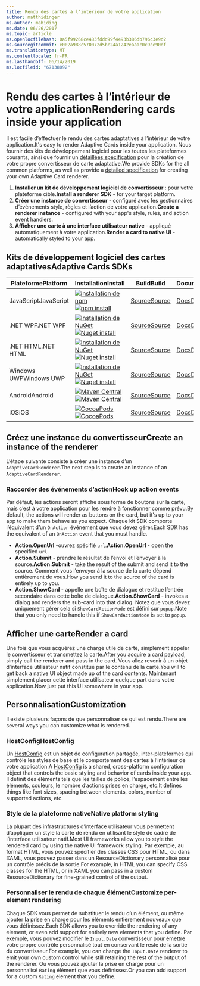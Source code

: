 ```yaml
---
title: Rendu des cartes à l’intérieur de votre application
author: matthidinger
ms.author: mahiding
ms.date: 06/26/2017
ms.topic: article
ms.openlocfilehash: 0a5f99268ce483fddd99f4493b386db796c3e9d2
ms.sourcegitcommit: e002a988c570072d5bc24a1242eaaac0c9ce90df
ms.translationtype: MT
ms.contentlocale: fr-FR
ms.lasthandoff: 06/14/2019
ms.locfileid: "67138092"
---
```

# <a name="rendering-cards-inside-your-application"></a><span data-ttu-id="a432d-102">Rendu des cartes à l’intérieur de votre application</span><span class="sxs-lookup"><span data-stu-id="a432d-102">Rendering cards inside your application</span></span>

<span data-ttu-id="a432d-103">Il est facile d’effectuer le rendu des cartes adaptatives à l’intérieur de votre application.</span><span class="sxs-lookup"><span data-stu-id="a432d-103">It's easy to render Adaptive Cards inside your application.</span></span> <span data-ttu-id="a432d-104">Nous fournir des kits de développement logiciel pour les toutes les plateformes courants, ainsi que fournir un [détaillées spécification](implement-a-renderer.md) pour la création de votre propre convertisseur de carte adaptative.</span><span class="sxs-lookup"><span data-stu-id="a432d-104">We provide SDKs for the all common platforms, as well as provide a [detailed specification](implement-a-renderer.md) for creating your own Adaptive Card renderer.</span></span>

1. <span data-ttu-id="a432d-105">**Installer un kit de développement logiciel de convertisseur** : pour votre plateforme cible.</span><span class="sxs-lookup"><span data-stu-id="a432d-105">**Install a renderer SDK** - for your target platform.</span></span>
2. <span data-ttu-id="a432d-106">**Créer une instance de convertisseur** - configuré avec les gestionnaires d’événements style, règles et l’action de votre application.</span><span class="sxs-lookup"><span data-stu-id="a432d-106">**Create a renderer instance** - configured with your app's style, rules, and action event handlers.</span></span>
3. <span data-ttu-id="a432d-107">**Afficher une carte à une interface utilisateur native** - appliqué automatiquement à votre application.</span><span class="sxs-lookup"><span data-stu-id="a432d-107">**Render a card to native UI** - automatically styled to your app.</span></span>

## <a name="adaptive-cards-sdks"></a><span data-ttu-id="a432d-108">Kits de développement logiciel des cartes adaptatives</span><span class="sxs-lookup"><span data-stu-id="a432d-108">Adaptive Cards SDKs</span></span>

|<span data-ttu-id="a432d-109">Plateforme</span><span class="sxs-lookup"><span data-stu-id="a432d-109">Platform</span></span>|<span data-ttu-id="a432d-110">Installation</span><span class="sxs-lookup"><span data-stu-id="a432d-110">Install</span></span>|<span data-ttu-id="a432d-111">Build</span><span class="sxs-lookup"><span data-stu-id="a432d-111">Build</span></span>|<span data-ttu-id="a432d-112">Documentation</span><span class="sxs-lookup"><span data-stu-id="a432d-112">Docs</span></span>|<span data-ttu-id="a432d-113">État</span><span class="sxs-lookup"><span data-stu-id="a432d-113">Status</span></span>|
|---|---|---|---|---|
| <span data-ttu-id="a432d-114">JavaScript</span><span class="sxs-lookup"><span data-stu-id="a432d-114">JavaScript</span></span> | <span data-ttu-id="a432d-115">[![installation de npm](https://img.shields.io/npm/v/adaptivecards.svg)](https://www.npmjs.com/package/adaptivecards)</span><span class="sxs-lookup"><span data-stu-id="a432d-115">[![npm install](https://img.shields.io/npm/v/adaptivecards.svg)](https://www.npmjs.com/package/adaptivecards)</span></span> | [<span data-ttu-id="a432d-116">Source</span><span class="sxs-lookup"><span data-stu-id="a432d-116">Source</span></span>](https://github.com/Microsoft/AdaptiveCards/tree/master/source/nodejs)| [<span data-ttu-id="a432d-117">Docs</span><span class="sxs-lookup"><span data-stu-id="a432d-117">Docs</span></span>](../sdk/rendering-cards/javascript/getting-started.md) | ![État de la build](https://img.shields.io/vso/build/Microsoft/56cf629e-8f3a-4412-acbc-bf69366c552c/20564.svg) |
| <span data-ttu-id="a432d-119">.NET WPF</span><span class="sxs-lookup"><span data-stu-id="a432d-119">.NET WPF</span></span> | <span data-ttu-id="a432d-120">[![Installation de NuGet](https://img.shields.io/nuget/vpre/AdaptiveCards.Rendering.Wpf.svg)](https://www.nuget.org/packages/AdaptiveCards.Rendering.Wpf)</span><span class="sxs-lookup"><span data-stu-id="a432d-120">[![Nuget install](https://img.shields.io/nuget/vpre/AdaptiveCards.Rendering.Wpf.svg)](https://www.nuget.org/packages/AdaptiveCards.Rendering.Wpf)</span></span> | [<span data-ttu-id="a432d-121">Source</span><span class="sxs-lookup"><span data-stu-id="a432d-121">Source</span></span>](https://github.com/Microsoft/AdaptiveCards/tree/master/source/dotnet)| [<span data-ttu-id="a432d-122">Docs</span><span class="sxs-lookup"><span data-stu-id="a432d-122">Docs</span></span>](../sdk/rendering-cards/net-wpf/getting-started.md) | ![État de la build](https://img.shields.io/vso/build/Microsoft/56cf629e-8f3a-4412-acbc-bf69366c552c/20596.svg) |
| <span data-ttu-id="a432d-124">.NET HTML</span><span class="sxs-lookup"><span data-stu-id="a432d-124">.NET HTML</span></span> | <span data-ttu-id="a432d-125">[![Installation de NuGet](https://img.shields.io/nuget/vpre/AdaptiveCards.Rendering.Html.svg)](https://www.nuget.org/packages/AdaptiveCards.Rendering.Html)</span><span class="sxs-lookup"><span data-stu-id="a432d-125">[![Nuget install](https://img.shields.io/nuget/vpre/AdaptiveCards.Rendering.Html.svg)](https://www.nuget.org/packages/AdaptiveCards.Rendering.Html)</span></span> | [<span data-ttu-id="a432d-126">Source</span><span class="sxs-lookup"><span data-stu-id="a432d-126">Source</span></span>](https://github.com/Microsoft/AdaptiveCards/tree/master/source/dotnet) | [<span data-ttu-id="a432d-127">Docs</span><span class="sxs-lookup"><span data-stu-id="a432d-127">Docs</span></span>](../sdk/rendering-cards/net-html/getting-started.md) | ![État de la build](https://img.shields.io/vso/build/Microsoft/56cf629e-8f3a-4412-acbc-bf69366c552c/20596.svg) |
| <span data-ttu-id="a432d-129">Windows UWP</span><span class="sxs-lookup"><span data-stu-id="a432d-129">Windows UWP</span></span> | <span data-ttu-id="a432d-130">[![Installation de NuGet](https://img.shields.io/nuget/vpre/AdaptiveCards.Rendering.Uwp.svg)](https://www.nuget.org/packages/AdaptiveCards.Rendering.Uwp)</span><span class="sxs-lookup"><span data-stu-id="a432d-130">[![Nuget install](https://img.shields.io/nuget/vpre/AdaptiveCards.Rendering.Uwp.svg)](https://www.nuget.org/packages/AdaptiveCards.Rendering.Uwp)</span></span> | [<span data-ttu-id="a432d-131">Source</span><span class="sxs-lookup"><span data-stu-id="a432d-131">Source</span></span>](https://github.com/Microsoft/AdaptiveCards/tree/master/source/uwp) | [<span data-ttu-id="a432d-132">Docs</span><span class="sxs-lookup"><span data-stu-id="a432d-132">Docs</span></span>](../sdk/rendering-cards/uwp/getting-started.md) | ![État de la build](https://img.shields.io/vso/build/Microsoft/56cf629e-8f3a-4412-acbc-bf69366c552c/20583.svg) |
| <span data-ttu-id="a432d-134">Android</span><span class="sxs-lookup"><span data-stu-id="a432d-134">Android</span></span> | <span data-ttu-id="a432d-135">[![Maven Central](https://img.shields.io/maven-central/v/io.adaptivecards/adaptivecards-android.svg)](https://search.maven.org/#search%7Cga%7C1%7Ca%3A%22adaptivecards-android%22)</span><span class="sxs-lookup"><span data-stu-id="a432d-135">[![Maven Central](https://img.shields.io/maven-central/v/io.adaptivecards/adaptivecards-android.svg)](https://search.maven.org/#search%7Cga%7C1%7Ca%3A%22adaptivecards-android%22)</span></span> | [<span data-ttu-id="a432d-136">Source</span><span class="sxs-lookup"><span data-stu-id="a432d-136">Source</span></span>](https://github.com/Microsoft/AdaptiveCards/tree/master/source/android) | [<span data-ttu-id="a432d-137">Docs</span><span class="sxs-lookup"><span data-stu-id="a432d-137">Docs</span></span>](../sdk/rendering-cards/android/getting-started.md) | ![État de la build](https://img.shields.io/vso/build/Microsoft/8d47e068-03c8-4cdc-aa9b-fc6929290322/17651.svg)
| <span data-ttu-id="a432d-139">iOS</span><span class="sxs-lookup"><span data-stu-id="a432d-139">iOS</span></span> | <span data-ttu-id="a432d-140">[![CocoaPods](https://img.shields.io/cocoapods/v/AdaptiveCards.svg)](https://cocoapods.org/pods/AdaptiveCards)</span><span class="sxs-lookup"><span data-stu-id="a432d-140">[![CocoaPods](https://img.shields.io/cocoapods/v/AdaptiveCards.svg)](https://cocoapods.org/pods/AdaptiveCards)</span></span> | [<span data-ttu-id="a432d-141">Source</span><span class="sxs-lookup"><span data-stu-id="a432d-141">Source</span></span>](https://github.com/Microsoft/AdaptiveCards/tree/master/source/ios) | [<span data-ttu-id="a432d-142">Docs</span><span class="sxs-lookup"><span data-stu-id="a432d-142">Docs</span></span>](../sdk/rendering-cards/ios/getting-started.md) |  ![État de la build](https://img.shields.io/vso/build/Microsoft/8d47e068-03c8-4cdc-aa9b-fc6929290322/16990.svg) |

## <a name="create-an-instance-of-the-renderer"></a><span data-ttu-id="a432d-144">Créez une instance du convertisseur</span><span class="sxs-lookup"><span data-stu-id="a432d-144">Create an instance of the renderer</span></span>

<span data-ttu-id="a432d-145">L’étape suivante consiste à créer une instance d’un `AdaptiveCardRenderer`.</span><span class="sxs-lookup"><span data-stu-id="a432d-145">The next step is to create an instance of an `AdaptiveCardRenderer`.</span></span> 

### <a name="hook-up-action-events"></a><span data-ttu-id="a432d-146">Raccorder des événements d’action</span><span class="sxs-lookup"><span data-stu-id="a432d-146">Hook up action events</span></span>

<span data-ttu-id="a432d-147">Par défaut, les actions seront affiche sous forme de boutons sur la carte, mais c’est à votre application pour les rendre à fonctionner comme prévu.</span><span class="sxs-lookup"><span data-stu-id="a432d-147">By default, the actions will render as buttons on the card, but it's up to your app to make them behave as you expect.</span></span> <span data-ttu-id="a432d-148">Chaque kit SDK comporte l’équivalent d’un `OnAction` événement que vous devez gérer.</span><span class="sxs-lookup"><span data-stu-id="a432d-148">Each SDK has the equivalent of an `OnAction` event that you must handle.</span></span>

* <span data-ttu-id="a432d-149">**Action.OpenUrl** -ouvrez spécifié `url`.</span><span class="sxs-lookup"><span data-stu-id="a432d-149">**Action.OpenUrl** - open the specified `url`.</span></span>  
* <span data-ttu-id="a432d-150">**Action.Submit** - prendre le résultat de l’envoi et l’envoyer à la source.</span><span class="sxs-lookup"><span data-stu-id="a432d-150">**Action.Submit** - take the result of the submit and send it to the source.</span></span> <span data-ttu-id="a432d-151">Comment vous l’envoyer à la source de la carte dépend entièrement de vous.</span><span class="sxs-lookup"><span data-stu-id="a432d-151">How you send it to the source of the card is entirely up to you.</span></span>
* <span data-ttu-id="a432d-152">**Action.ShowCard** - appelle une boîte de dialogue et restitue l’entrée secondaire dans cette boîte de dialogue.</span><span class="sxs-lookup"><span data-stu-id="a432d-152">**Action.ShowCard** - invokes a dialog and renders the sub-card into that dialog.</span></span> <span data-ttu-id="a432d-153">Notez que vous devez uniquement gérer cela si `ShowCardActionMode` est défini sur `popup`.</span><span class="sxs-lookup"><span data-stu-id="a432d-153">Note that you only need to handle this if `ShowCardActionMode` is set to `popup`.</span></span>

## <a name="render-a-card"></a><span data-ttu-id="a432d-154">Afficher une carte</span><span class="sxs-lookup"><span data-stu-id="a432d-154">Render a card</span></span>

<span data-ttu-id="a432d-155">Une fois que vous acquérez une charge utile de carte, simplement appeler le convertisseur et transmettez la carte.</span><span class="sxs-lookup"><span data-stu-id="a432d-155">After you acquire a card payload, simply call the renderer and pass in the card.</span></span> <span data-ttu-id="a432d-156">Vous allez revenir à un objet d’interface utilisateur natif constitué par le contenu de la carte.</span><span class="sxs-lookup"><span data-stu-id="a432d-156">You will to get back a native UI object made up of the card contents.</span></span> <span data-ttu-id="a432d-157">Maintenant simplement placer cette interface utilisateur quelque part dans votre application.</span><span class="sxs-lookup"><span data-stu-id="a432d-157">Now just put this UI somewhere in your app.</span></span>

## <a name="customization"></a><span data-ttu-id="a432d-158">Personnalisation</span><span class="sxs-lookup"><span data-stu-id="a432d-158">Customization</span></span>

<span data-ttu-id="a432d-159">Il existe plusieurs façons de que personnaliser ce qui est rendu.</span><span class="sxs-lookup"><span data-stu-id="a432d-159">There are several ways you can customize what is rendered.</span></span> 

### <a name="hostconfig"></a><span data-ttu-id="a432d-160">HostConfig</span><span class="sxs-lookup"><span data-stu-id="a432d-160">HostConfig</span></span>

<span data-ttu-id="a432d-161">Un [HostConfig](host-config.md) est un objet de configuration partagée, inter-plateformes qui contrôle les styles de base et le comportement des cartes à l’intérieur de votre application.</span><span class="sxs-lookup"><span data-stu-id="a432d-161">A [HostConfig](host-config.md) is a shared, cross-platform configuration object that controls the basic styling and behavior of cards inside your app.</span></span> <span data-ttu-id="a432d-162">Il définit des éléments tels que les tailles de police, l’espacement entre les éléments, couleurs, le nombre d’actions prises en charge, etc.</span><span class="sxs-lookup"><span data-stu-id="a432d-162">It defines things like font sizes, spacing between elements, colors, number of supported actions, etc.</span></span> 

### <a name="native-platform-styling"></a><span data-ttu-id="a432d-163">Style de la plateforme native</span><span class="sxs-lookup"><span data-stu-id="a432d-163">Native platform styling</span></span>

<span data-ttu-id="a432d-164">La plupart des infrastructures d’interface utilisateur vous permettent d’appliquer un style la carte de rendu en utilisant le style de cadre de l’interface utilisateur natif.</span><span class="sxs-lookup"><span data-stu-id="a432d-164">Most UI frameworks allow you to style the rendered card by using the native UI framework styling.</span></span> <span data-ttu-id="a432d-165">Par exemple, au format HTML, vous pouvez spécifier des classes CSS pour HTML, ou dans XAML, vous pouvez passer dans un ResourceDictionary personnalisé pour un contrôle précis de la sortie.</span><span class="sxs-lookup"><span data-stu-id="a432d-165">For example, in HTML you can specify CSS classes for the HTML, or in XAML you can pass in a custom ResourceDictionary for fine-grained control of the output.</span></span>

### <a name="customize-per-element-rendering"></a><span data-ttu-id="a432d-166">Personnaliser le rendu de chaque élément</span><span class="sxs-lookup"><span data-stu-id="a432d-166">Customize per-element rendering</span></span>

<span data-ttu-id="a432d-167">Chaque SDK vous permet de substituer le rendu d’un élément, ou même ajouter la prise en charge pour les éléments entièrement nouveaux que vous définissez.</span><span class="sxs-lookup"><span data-stu-id="a432d-167">Each SDK allows you to override the rendering of any element, or even add support for entirely new elements that you define.</span></span>  <span data-ttu-id="a432d-168">Par exemple, vous pouvez modifier le `Input.Date` convertisseur pour émettre votre propre contrôle personnalisé tout en conservant le reste de la sortie du convertisseur.</span><span class="sxs-lookup"><span data-stu-id="a432d-168">For example, you can change the `Input.Date` renderer to emit your own custom control while still retaining the rest of the output of the renderer.</span></span> <span data-ttu-id="a432d-169">Ou vous pouvez ajouter la prise en charge pour un personnalisé `Rating` élément que vous définissez.</span><span class="sxs-lookup"><span data-stu-id="a432d-169">Or you can add support for a custom `Rating` element that you define.</span></span>



